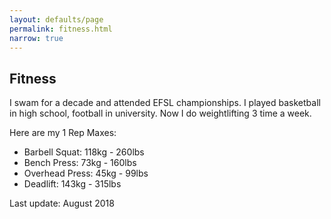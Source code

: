 ```yaml
---
layout: defaults/page
permalink: fitness.html
narrow: true
---
```


## Fitness

I swam for a decade and attended EFSL championships. I played basketball in high school, football in university. Now I do weightlifting 3 time a week. 

Here are my 1 Rep Maxes:

- Barbell Squat: 118kg - 260lbs
- Bench Press: 73kg - 160lbs
- Overhead Press: 45kg - 99lbs
- Deadlift: 143kg - 315lbs

Last update: August 2018